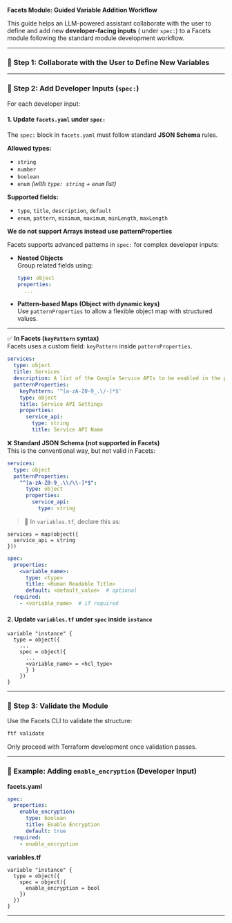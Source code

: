 **Facets Module: Guided Variable Addition Workflow**

This guide helps an LLM-powered assistant collaborate with the user to define and add new **developer-facing inputs** (
under `spec:`) to a Facets module following the standard module development workflow.

---

### 🔹 Step 1: Collaborate with the User to Define New Variables



---

### 🔹 Step 2: Add Developer Inputs (`spec:`)

For each developer input:

#### 1. **Update `facets.yaml` under `spec:`**

The `spec:` block in `facets.yaml` must follow standard **JSON Schema** rules.

**Allowed types:**
- `string`
- `number`
- `boolean`
- `enum` *(with `type: string` + `enum` list)*

**Supported fields:**
- `type`, `title`, `description`, `default`
- `enum`, `pattern`, `minimum`, `maximum`, `minLength`, `maxLength`

**We do not support Arrays instead use patternProperties**

Facets supports advanced patterns in `spec:` for complex developer inputs:

- **Nested Objects**  
  Group related fields using:
  ```yaml
  type: object
  properties:
    ...
  ```

- **Pattern-based Maps (Object with dynamic keys)**  
  Use `patternProperties` to allow a flexible object map with structured values.

---

✅ **In Facets (`keyPattern` syntax)**  
Facets uses a custom field: `keyPattern` inside `patternProperties`.

```yaml
services:
  type: object
  title: Services
  description: A list of the Google Service APIs to be enabled in the project.
  patternProperties:
    keyPattern: '^[a-zA-Z0-9_.\/-]*$'
    type: object
    title: Service API Settings
    properties:
      service_api:
        type: string
        title: Service API Name
```

❌ **Standard JSON Schema (not supported in Facets)**  
This is the conventional way, but not valid in Facets:

```yaml
services:
  type: object
  patternProperties:
    "^[a-zA-Z0-9_.\\/\\-]*$":
      type: object
      properties:
        service_api:
          type: string
```

> 🧠 In `variables.tf`, declare this as:
```hcl
services = map(object({
  service_api = string
}))
```
```yaml
spec:
  properties:
    <variable_name>:
      type: <type>
      title: <Human Readable Title>
      default: <default_value>  # optional
  required:
    - <variable_name>  # if required
```

#### 2. **Update `variables.tf` under `spec` inside `instance`**

```hcl
variable "instance" {
  type = object({
    ...
    spec = object({
      ...
      <variable_name> = <hcl_type>
      } )
    })
}
```

---

### 🔹 Step 3: Validate the Module

Use the Facets CLI to validate the structure:

```bash
ftf validate
```

Only proceed with Terraform development once validation passes.

---

### 🧪 Example: Adding `enable_encryption` (Developer Input)

**facets.yaml**

```yaml
spec:
  properties:
    enable_encryption:
      type: boolean
      title: Enable Encryption
      default: true
  required:
    - enable_encryption
```

**variables.tf**

```hcl
variable "instance" {
  type = object({
    spec = object({
      enable_encryption = bool
    })
  })
}
```

---

